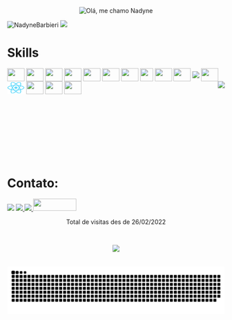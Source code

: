 <p align="center">
  <img src="https://github.com/NadyneBarbieri/NadyneBarbieri/blob/main/assets/nadyne.gif" alt="Olá, me chamo Nadyne">
</p>
<div>
  <img height="180em" width="500px" src="https://github-readme-stats.vercel.app/api?username=NadyneBarbieri&show_icons=true&locale=en&theme=react" alt="NadyneBarbieri"/>
  <img height="180em"  src="https://github-readme-stats.vercel.app/api/top-langs/?username=NadyneBarbieri&layout=compact&langs_count=7&theme=react"/>
  <br clear="both">
  
</div>
 
<h1> Skills </h1 >
<div  height="200px" width="200px">
  <img align="center" height="30px" width="40px" src="https://cdn.jsdelivr.net/gh/devicons/devicon/icons/html5/html5-original.svg" width="30" height="30" />
  <img align="center" height="30px" width="40px" src="https://cdn.jsdelivr.net/gh/devicons/devicon/icons/css3/css3-original.svg" width="30" height="30"/>
  <img align="center" height="30px" width="40px" src="https://cdn.jsdelivr.net/gh/devicons/devicon/icons/javascript/javascript-original.svg" width="30" height="30"/>
  <img align="center" height="30px" width="40px" src="https://cdn.jsdelivr.net/gh/devicons/devicon/icons/typescript/typescript-original.svg" height="30"/>
  <img align="center" height="30px" width="40px" src="https://cdn.jsdelivr.net/gh/devicons/devicon/icons/java/java-original.svg" width="30" height="30" />
  <img align="center" height="30px" width="40px" src="https://cdn.jsdelivr.net/gh/devicons/devicon/icons/spring/spring-original.svg" width="30" height="30"/>
  <img align="center" height="30px" width="40px" src="https://cdn.jsdelivr.net/gh/devicons/devicon/icons/mysql/mysql-original.svg" width="30" height="30"/>
  <img align="center" height="30px"  src="https://raw.githubusercontent.com/isocpp/logos/master/cpp_logo.png" width="30" height="30"/>
  <img align="center" height="30px" width="40px"  src="https://cdn.worldvectorlogo.com/logos/visual-studio-code-1.svg" />
  <img align="center" height="30px" width="40px" src="https://cdn.worldvectorlogo.com/logos/git-bash.svg" />
  <img align="center" height="30px width="40" src="https://cdn.jsdelivr.net/gh/devicons/devicon/icons/angularjs/angularjs-original.svg" />
  <img align="center" height="30px" width="40px" src="https://cdn.jsdelivr.net/gh/devicons/devicon/icons/python/python-original.svg" />
  <img align="center" height="30px" width="40px" src="https://raw.githubusercontent.com/devicons/devicon/master/icons/react/react-original.svg" />
  <img align="center" height="30px" width="40px" src="https://cdn.jsdelivr.net/gh/devicons/devicon/icons/figma/figma-original.svg" />
  <img align="center" height="30px" width="40px" src="https://cdn.jsdelivr.net/gh/devicons/devicon/icons/nodejs/nodejs-original.svg" />
  <img align="center" height="30px" width="40px" src="https://cdn.worldvectorlogo.com/logos/postman.svg" />
  <img align="right" height="180px"  src="https://media.giphy.com/media/OpzPFEqd44SYAIFrs6/giphy.gif">
 
 </div>
<br clear="both">
 <h1>Contato:</h1>
 <div  height="200px" width="200px"> 
  <a target="_blank" href="https://www.instagram.com/nadyenebarbieri/" target="_blank">
    <img src="https://img.shields.io/badge/-Instagram-%23E4405F?style=for-the-badge&logo=instagram&logoColor=white" target="_blank"></a>
  <a target="_blank" href = "mailto:barbierinadyne@gmail.com">
    <img src="https://img.shields.io/badge/-Gmail-%23333?style=for-the-badge&logo=gmail&logoColor=white" target="_blank">
  </a>
  <a target="_blank" href="https://www.linkedin.com/in/nadynebarbieri" target="_blank">
    <img src="https://img.shields.io/badge/-LinkedIn-%230077B5?style=for-the-badge&logo=linkedin&logoColor=white" target="_blank">
  </a> 
  <a href="https://discord.com/#5421" target="_blank">
  <img width="100" height="28" src="https://img.shields.io/badge/Discord-7289DA?style=for-the-badge&logo=discord&logoColor=white"/>
  </a>
</div>

<div >
<p align="center" margin="300px"> Total de visitas des de 26/02/2022 </p>
  <br clear="both">
<p align="center"> 
  <img src="https://profile-counter.glitch.me/NadyneBarbieri/count.svg" />
</p>
</div>
<br clear="both">

<img src="https://raw.githubusercontent.com/NadyneBarbieri/NadyneBarbieri/output/snake.svg" alt="Snake animation" />

